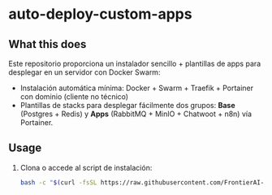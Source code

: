 # auto-deploy-custom-apps

## What this does  
Este repositorio proporciona un instalador sencillo + plantillas de apps para desplegar en un servidor con Docker Swarm:  
- Instalación automática mínima: Docker + Swarm + Traefik + Portainer con dominio (cliente no técnico)  
- Plantillas de stacks para desplegar fácilmente dos grupos: **Base** (Postgres + Redis) y **Apps** (RabbitMQ + MinIO + Chatwoot + n8n) vía Portainer.

## Usage  
1. Clona o accede al script de instalación:  
   ```bash
   bash -c "$(curl -fsSL https://raw.githubusercontent.com/FrontierAI-Academy/auto-deploy-custom-apps/main/bootstrap-portainer.sh)"
